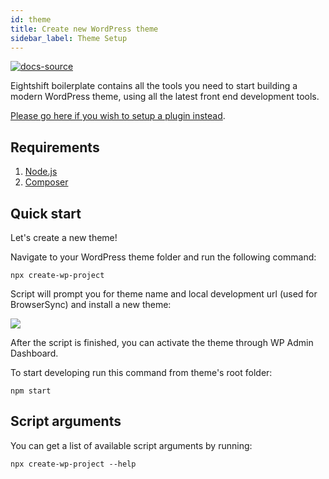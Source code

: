 ```yaml
---
id: theme
title: Create new WordPress theme
sidebar_label: Theme Setup
---
```


[![docs-source](https://img.shields.io/badge/source-eigthshift--frontend--libs-yellow?style=for-the-badge&logo=javascript&labelColor=2a2a2a)](https://github.com/infinum/eightshift-frontend-libs/tree/develop/setup/create-wp-project)

Eightshift boilerplate contains all the tools you need to start building a modern WordPress theme, using all the latest front end development tools.

[Please go here if you wish to setup a plugin instead](plugin).

## Requirements

1. [Node.js](https://nodejs.org/en/)
2. [Composer](https://getcomposer.org/)

## Quick start
Let's create a new theme!

Navigate to your WordPress theme folder and run the following command:

```
npx create-wp-project
```

Script will prompt you for theme name and local development url (used for BrowserSync) and install a new theme:

![](https://raw.githubusercontent.com/infinum/eightshift-frontend-libs/develop/package/setup.gif)

After the script is finished, you can activate the theme through WP Admin Dashboard.

To start developing run this command from theme's root folder:

```
npm start
```

## Script arguments

You can get a list of available script arguments by running:

```
npx create-wp-project --help
```
